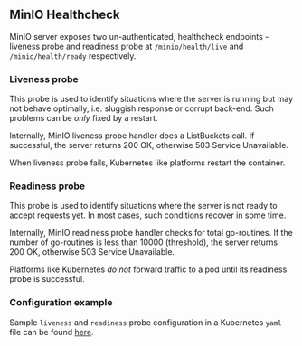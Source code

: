 ## MinIO Healthcheck

MinIO server exposes two un-authenticated, healthcheck endpoints - liveness probe and readiness probe at `/minio/health/live` and `/minio/health/ready` respectively.

### Liveness probe

This probe is used to identify situations where the server is running but may not behave optimally, i.e. sluggish response or corrupt back-end. Such problems can be *only* fixed by a restart.

Internally, MinIO liveness probe handler does a ListBuckets call. If successful, the server returns 200 OK, otherwise 503 Service Unavailable.

When liveness probe fails, Kubernetes like platforms restart the container.

### Readiness probe

This probe is used to identify situations where the server is not ready to accept requests yet. In most cases, such conditions recover in some time.

Internally, MinIO readiness probe handler checks for total go-routines. If the number of go-routines is less than 10000 (threshold), the server returns 200 OK, otherwise 503 Service Unavailable.

Platforms like Kubernetes *do not* forward traffic to a pod until its readiness probe is successful. 

### Configuration example

Sample `liveness` and `readiness` probe configuration in a Kubernetes `yaml` file can be found [here](https://github.com/minio/minio/blob/master/docs/orchestration/kubernetes/minio-standalone-deployment.yaml).
